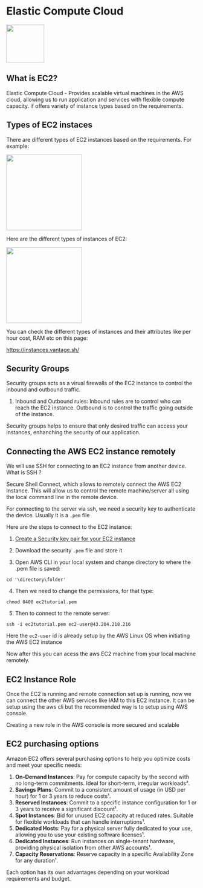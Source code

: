 # Elastic Compute Cloud

<img src="https://media.licdn.com/dms/image/v2/D5612AQHZ2CV3xXYchQ/article-cover_image-shrink_423_752/article-cover_image-shrink_423_752/0/1707963211703?e=1731542400&v=beta&t=kl5t-ZkCahdlyoSKmHhit4zW-kHlQtKyheXS6pvH7Aw" height=100/>

## What is EC2?

Elastic Compute Cloud - Provides scalable virtual machines in the AWS cloud, allowing us to run application and services with flexible compute capacity. if offers variety of instance types based on the requirements.

## Types of EC2 instaces

There are different types of EC2 instances based on the requirements. For example:

<img src="https://www.nakivo.com/blog/wp-content/uploads/2022/03/The-naming-principle-of-AWS-EC2-instance-types-1.webp" height=200/>

Here are the different types of instances of EC2:

<img src="https://redblink.com/wp-content/uploads/2021/04/types-of-ec2-instances.png" height =200/>

You can check the different types of instances and their attributes like per hour cost, RAM etc on this page:

https://instances.vantage.sh/

## Security Groups

Security groups acts as a virual firewalls of the EC2 instance to control the inbound and outbound traffic.

1. Inbound and Outbound rules: Inbound rules are to control who can reach the EC2 instance. Outbound is to control the traffic going outside of the instance.

Security groups helps to ensure that only desired traffic can access your instances, enhanching the security of our application.

## Connecting the AWS EC2 instance remotely

We will use SSH for connecting to an EC2 instance from another device. What is SSH ?

Secure Shell Connect, which allows to remotely connect the AWS EC2 Instance. This will allow us to control the remote machine/server all using the local command line in the remote device.

For connecting to the server via ssh, we need a security key to authenticate the device. Usually it is a `.pem` file

Here are the steps to connect to the EC2 instance:

1. [Create a Security key pair for your EC2 instance](https://docs.aws.amazon.com/AWSEC2/latest/UserGuide/create-key-pairs.html)

2. Download the security `.pem` file and store it

3. Open AWS CLI in your local system and change directory to where the .pem file is saved:

```
cd '\directory\folder'
```

4. Then we need to change the permissions, for that type:

```
chmod 0400 ec2tutorial.pem
```

5. Then to connect to the remote server:

```
ssh -i ec2tutorial.pem ec2-user@43.204.218.216
```

Here the `ec2-user` id is already setup by the AWS Linux OS when initiating the AWS EC2 instance

Now after this you can acess the aws EC2 machine from your local machine remotely.

## EC2 Instance Role

Once the EC2 is running and remote connection set up is running, now we can connect the other AWS services like IAM to this EC2 instance. It can be setup using the aws cli but the recommended way is to setup using AWS console.

Creating a new role in the AWS console is more secured and scalable

## EC2 purchasing options

Amazon EC2 offers several purchasing options to help you optimize costs and meet your specific needs:

1. **On-Demand Instances**: Pay for compute capacity by the second with no long-term commitments. Ideal for short-term, irregular workloads².
2. **Savings Plans**: Commit to a consistent amount of usage (in USD per hour) for 1 or 3 years to reduce costs¹.
3. **Reserved Instances**: Commit to a specific instance configuration for 1 or 3 years to receive a significant discount¹.
4. **Spot Instances**: Bid for unused EC2 capacity at reduced rates. Suitable for flexible workloads that can handle interruptions¹.
5. **Dedicated Hosts**: Pay for a physical server fully dedicated to your use, allowing you to use your existing software licenses¹.
6. **Dedicated Instances**: Run instances on single-tenant hardware, providing physical isolation from other AWS accounts¹.
7. **Capacity Reservations**: Reserve capacity in a specific Availability Zone for any duration¹.

Each option has its own advantages depending on your workload requirements and budget.
